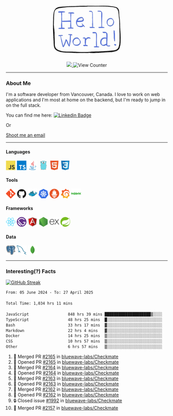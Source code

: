 <div align="center">
    <img src="./img/hello_world.webp" height="200px" width="">
    <div>
        <a href="https://www.linkedin.com/in/ajhollid">
            <img src="https://img.shields.io/badge/LinkedIn-blue"/>
        </a>
        <img src="https://komarev.com/ghpvc/?username=ajhollid&color=yellow" alt="View Counter">
    </div>
</div>

---

### About Me

I'm a software developer from Vancouver, Canada. I love to work on web applications and I'm most at home on the backend, but I'm ready to jump in on the full stack.

You can find me here: [![Linkedin Badge](https://img.shields.io/badge/-ajhollid-blue?style=flat&logo=Linkedin&logoColor=white)](https://www.linkedin.com/in/ajhollid)

Or

[Shoot me an email](mailto:ajhollid@gmail.com)

---

#### Languages

<div>
    <img src="./img/devicons/javascript-original.svg" width=30 height=30 alt="JavaScript">
    <img src="/img/devicons/typescript-original.svg" width=30 height=30 alt="TypeScript">
    <img src="./img/devicons/java-original.svg" width=30 height=30 alt="Java">
    <img src="./img/devicons/go-original.svg" width=30 height=30 alt="Golang">
    <img src="./img/devicons/html5-original.svg" width=30 height=30 alt="HTML 5">
    <img src="./img/devicons/css3-original.svg" width=30 height=30 alt="CSS 3">
</div>

#### Tools

<div>
    <img src="./img/devicons/git-original.svg" width=30 height=30 alt="Git">
    <img src="./img/devicons/github-original.svg" width=30 height=30 alt="Github">
    <img src="./img/devicons/docker-original.svg" width=30 
    height=30 alt="Docker">
    <img src="./img/devicons/kubernetes-original.svg" width=30 height=30 alt="K8">
    <img src="./img/devicons/prometheus-original.svg" width=30 height=30 alt="Prometheus">
    <img src="./img/devicons/grafana-original.svg" width=30 height=30 alt="Grafana">
    <img src="./img/devicons/nginx-original.svg" width=30 height=30 alt="Nginx">
</div>

#### Frameworks

<div>
    <img src="./img/devicons/react-original.svg" width=30 height=30 alt="React">
    <img src="./img/devicons/gatsby-original.svg" width=30 height=30 alt="Gatsby">
    <img src="./img/devicons/angularjs-original.svg" width=30 height=30 alt="AngularJS">
    <img src="./img/devicons/nodejs-original.svg" width=30 height=30 alt="NodeJS">
    <img src="./img/devicons/express-original.svg" width=30 height=30 alt="Express">
    <img src="./img/devicons/spring-original.svg" width=30 height=30 alt="Spring">
</div>

#### Data

<div>
    <img src="./img/devicons/postgresql-original.svg" width=30 height=30 alt="Postgresql">
    <img src="./img/devicons/mysql-original.svg" width=30 height=30 alt="Mysql">
    <img src="./img/devicons/mongodb-original.svg" width=30 height=30 alt="MongoDB">
</div>

---

### Interesting(?) Facts

[![GitHub Streak](http://github-readme-streak-stats.herokuapp.com?user=ajhollid)](https://git.io/streak-stats)

 <!--START_SECTION:waka-->

```txt
From: 05 June 2024 - To: 27 April 2025

Total Time: 1,034 hrs 11 mins

JavaScript                 848 hrs 39 mins ████████████████████▒░░░░   81.51 %
TypeScript                 48 hrs 25 mins  █░░░░░░░░░░░░░░░░░░░░░░░░   04.65 %
Bash                       33 hrs 17 mins  ▓░░░░░░░░░░░░░░░░░░░░░░░░   03.20 %
Markdown                   22 hrs 4 mins   ▓░░░░░░░░░░░░░░░░░░░░░░░░   02.12 %
Docker                     14 hrs 25 mins  ▒░░░░░░░░░░░░░░░░░░░░░░░░   01.39 %
CSS                        10 hrs 57 mins  ▒░░░░░░░░░░░░░░░░░░░░░░░░   01.05 %
Other                      6 hrs 57 mins   ▒░░░░░░░░░░░░░░░░░░░░░░░░   00.67 %
```

<!--END_SECTION:waka-->


<!--START_SECTION:activity-->
1. 🎉 Merged PR [#2165](https://github.com/bluewave-labs/Checkmate/pull/2165) in [bluewave-labs/Checkmate](https://github.com/bluewave-labs/Checkmate)
2. 💪 Opened PR [#2165](https://github.com/bluewave-labs/Checkmate/pull/2165) in [bluewave-labs/Checkmate](https://github.com/bluewave-labs/Checkmate)
3. 🎉 Merged PR [#2164](https://github.com/bluewave-labs/Checkmate/pull/2164) in [bluewave-labs/Checkmate](https://github.com/bluewave-labs/Checkmate)
4. 💪 Opened PR [#2164](https://github.com/bluewave-labs/Checkmate/pull/2164) in [bluewave-labs/Checkmate](https://github.com/bluewave-labs/Checkmate)
5. 🎉 Merged PR [#2163](https://github.com/bluewave-labs/Checkmate/pull/2163) in [bluewave-labs/Checkmate](https://github.com/bluewave-labs/Checkmate)
6. 💪 Opened PR [#2163](https://github.com/bluewave-labs/Checkmate/pull/2163) in [bluewave-labs/Checkmate](https://github.com/bluewave-labs/Checkmate)
7. 🎉 Merged PR [#2162](https://github.com/bluewave-labs/Checkmate/pull/2162) in [bluewave-labs/Checkmate](https://github.com/bluewave-labs/Checkmate)
8. 💪 Opened PR [#2162](https://github.com/bluewave-labs/Checkmate/pull/2162) in [bluewave-labs/Checkmate](https://github.com/bluewave-labs/Checkmate)
9. 🔒 Closed issue [#1992](https://github.com/bluewave-labs/Checkmate/issues/1992) in [bluewave-labs/Checkmate](https://github.com/bluewave-labs/Checkmate)
10. 🎉 Merged PR [#2157](https://github.com/bluewave-labs/Checkmate/pull/2157) in [bluewave-labs/Checkmate](https://github.com/bluewave-labs/Checkmate)
<!--END_SECTION:activity-->
